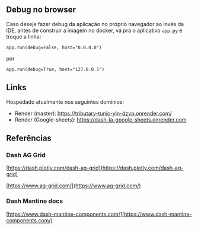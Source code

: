 ## Debug no browser

Caso deseje fazer debug da aplicação no próprio navegador ao invés da IDE, antes de construir a imagem no docker, vá pra o aplicativo `app.py` e troque a linha:

```
app.run(debug=False, host="0.0.0.0")
```
por
```
app.run(debug=True, host="127.0.0.1")
```

## Links

Hospedado atualmente nos seguintes domínios:
  * Render (master): https://tributary-tunic-yin-dzvp.onrender.com/
  * Render (Google-sheets): https://dash-la-google-sheets.onrender.com
## Referências

### Dash AG Grid
 
[https://dash.plotly.com/dash-ag-grid](https://dash.plotly.com/dash-ag-grid) 

[https://www.ag-grid.com/](https://www.ag-grid.com/)

 ### Dash Mantine docs

 [https://www.dash-mantine-components.com/](https://www.dash-mantine-components.com/)
